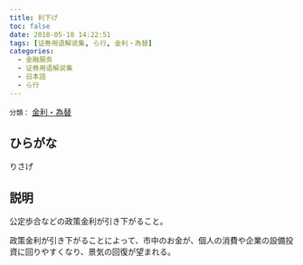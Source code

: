 ```yaml
---
title: 利下げ
toc: false
date: 2018-05-18 14:22:51
tags: [证券用语解说集, ら行, 金利・為替]
categories:
  - 金融服务
  - 证券用语解说集
  - 日本語
  - ら行
---
```


`分類：` [金利・為替](/tags/金利・為替/)

## ひらがな

りさげ

## 説明

公定歩合などの政策金利が引き下がること。

政策金利が引き下がることによって、市中のお金が、個人の消費や企業の設備投資に回りやすくなり、景気の回復が望まれる。
